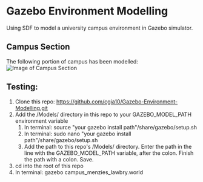 # Gazebo Environment Modelling
Using SDF to model a university campus environment in Gazebo simulator.

## Campus Section
The following portion of campus has been modelled:
![Image of Campus Section](https://raw.github.com/cgia10/Gazebo-Environment-Modelling/master/campus.jpg)

## Testing:
1. Clone this repo: https://github.com/cgia10/Gazebo-Environment-Modelling.git
2. Add the /Models/ directory in this repo to your GAZEBO_MODEL_PATH environment variable
    1. In terminal: source "your gazebo install path"/share/gazebo/setup.sh
    2. In terminal: sudo nano "your gazebo install path"/share/gazebo/setup.sh
    3. Add the path to this repo's /Models/ directory. Enter the path in the line with the GAZEBO_MODEL_PATH variable, after the colon. Finish the path with a colon. Save.
3. cd into the root of this repo
4. In terminal: gazebo campus_menzies_lawbry.world
